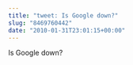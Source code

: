 ```yaml
---
title: "tweet: Is Google down?"
slug: "8469760442"
date: "2010-01-31T23:01:15+00:00"
---
```

Is Google down?